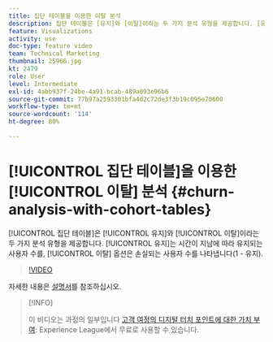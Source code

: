 ```yaml
---
title: 집단 테이블을 이용한 이탈 분석
description: 집단 테이블은 [유지]와 [이탈]이라는 두 가지 분석 유형을 제공합니다. [유지]는 시간이 지남에 따라 유지되는 사용자 수를, [이탈] 옵션은 손실되는 사용자 수를 나타냅니다(1 - 유지).
feature: Visualizations
activity: use
doc-type: feature video
team: Technical Marketing
thumbnail: 25966.jpg
kt: 2479
role: User
level: Intermediate
exl-id: 4abb937f-24be-4a91-bcab-489a093e96b6
source-git-commit: 77b97a2593301bfa4d2c72de3f3b19c095e70600
workflow-type: tm+mt
source-wordcount: '114'
ht-degree: 80%

---
```


# [!UICONTROL 집단 테이블]을 이용한 [!UICONTROL 이탈] 분석 {#churn-analysis-with-cohort-tables}

[!UICONTROL 집단 테이블]은 [!UICONTROL 유지]와 [!UICONTROL 이탈]이라는 두 가지 분석 유형을 제공합니다. [!UICONTROL 유지]는 시간이 지남에 따라 유지되는 사용자 수를, [!UICONTROL 이탈] 옵션은 손실되는 사용자 수를 나타냅니다(1 - 유지).

>[!VIDEO](https://video.tv.adobe.com/v/25966/?quality=12)

자세한 내용은 [설명서](https://experienceleague.adobe.com/docs/analytics/analyze/analysis-workspace/visualizations/cohort-table/cohort-analysis.html?lang=ko)를 참조하십시오.

>[!INFO]
>
> 이 비디오는 과정의 일부입니다 [고객 여정의 디지털 터치 포인트에 대한 가치 부여](https://experienceleague.adobe.com/?recommended=Analytics-U-1-2020.2): Experience League에서 무료로 사용할 수 있습니다.
